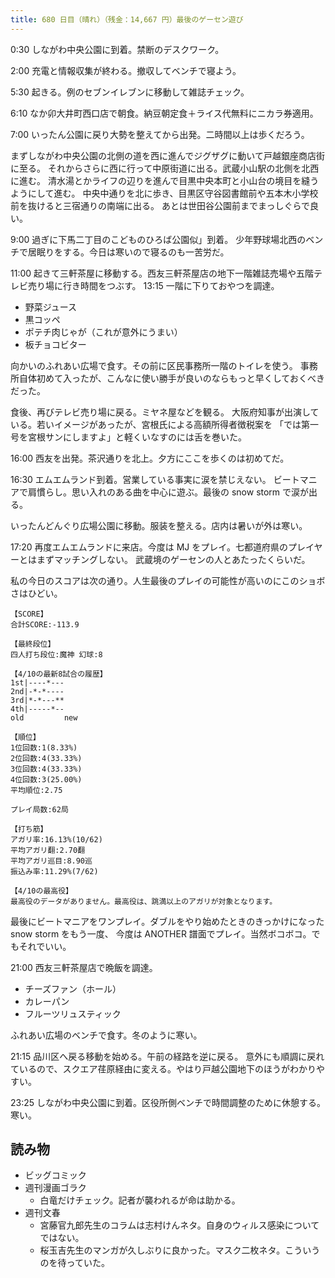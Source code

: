 ```yaml
---
title: 680 日目（晴れ）（残金：14,667 円）最後のゲーセン遊び
---
```


0:30 しながわ中央公園に到着。禁断のデスクワーク。

2:00 充電と情報収集が終わる。撤収してベンチで寝よう。

5:30 起きる。例のセブンイレブンに移動して雑誌チェック。

6:10 なか卯大井町西口店で朝食。納豆朝定食＋ライス代無料にニカラ券適用。

7:00 いったん公園に戻り大勢を整えてから出発。二時間以上は歩くだろう。

まずしながわ中央公園の北側の道を西に進んでジグザグに動いて戸越銀座商店街に至る。
それからさらに西に行って中原街道に出る。武蔵小山駅の北側を北西に進む。
清水湯とかライフの辺りを進んで目黒中央本町と小山台の境目を縫うようにして進む。
中央中通りを北に歩き、目黒区守谷図書館前や五本木小学校前を抜けると三宿通りの南端に出る。
あとは世田谷公園前までまっしぐらで良い。

9:00 過ぎに下馬二丁目のこどものひろば公園似」到着。
少年野球場北西のベンチで居眠りをする。今日は寒いので寝るのも一苦労だ。

11:00 起きて三軒茶屋に移動する。西友三軒茶屋店の地下一階雑誌売場や五階テレビ売り場に行き時間をつぶす。
13:15 一階に下りておやつを調達。

* 野菜ジュース
* 黒コッペ
* ポテチ肉じゃが（これが意外にうまい）
* 板チョコビター

向かいのふれあい広場で食す。その前に区民事務所一階のトイレを使う。
事務所自体初めて入ったが、こんなに使い勝手が良いのならもっと早くしておくべきだった。

食後、再びテレビ売り場に戻る。ミヤネ屋などを観る。
大阪府知事が出演している。若いイメージがあったが、宮根氏による高額所得者徴税案を
「では第一号を宮根サンにしますよ」と軽くいなすのには舌を巻いた。

16:00 西友を出発。茶沢通りを北上。夕方にここを歩くのは初めてだ。

16:30 エムエムランド到着。営業している事実に涙を禁じえない。
ビートマニアで肩慣らし。思い入れのある曲を中心に遊ぶ。最後の snow storm で涙が出る。

いったんどんぐり広場公園に移動。服装を整える。店内は暑いが外は寒い。

17:20 再度エムエムランドに来店。今度は MJ をプレイ。七都道府県のプレイヤーとはまずマッチングしない。
武蔵境のゲーセンの人とあたったくらいだ。

私の今日のスコアは次の通り。人生最後のプレイの可能性が高いのにこのショボさはひどい。

```text
【SCORE】
合計SCORE:-113.9  

【最終段位】      
四人打ち段位:魔神 幻球:8

【4/10の最新8試合の履歴】
1st|----*---
2nd|-*-*----
3rd|*-*---**
4th|-----*--
old         new

【順位】
1位回数:1(8.33%)
2位回数:4(33.33%)
3位回数:4(33.33%)
4位回数:3(25.00%)
平均順位:2.75

プレイ局数:62局

【打ち筋】
アガリ率:16.13%(10/62)
平均アガリ翻:2.70翻
平均アガリ巡目:8.90巡
振込み率:11.29%(7/62)

【4/10の最高役】
最高役のデータがありません。最高役は、跳満以上のアガリが対象となります。
```

最後にビートマニアをワンプレイ。ダブルをやり始めたときのきっかけになった snow storm をもう一度、
今度は ANOTHER 譜面でプレイ。当然ボコボコ。でもそれでいい。

21:00 西友三軒茶屋店で晩飯を調達。

* チーズファン（ホール）
* カレーパン
* フルーツリュスティック

ふれあい広場のベンチで食す。冬のように寒い。

21:15 品川区へ戻る移動を始める。午前の経路を逆に戻る。
意外にも順調に戻れているので、スクエア荏原経由に変える。やはり戸越公園地下のほうがわかりやすい。

23:25 しながわ中央公園に到着。区役所側ベンチで時間調整のために休憩する。寒い。

## 読み物

* ビッグコミック
* 週刊漫画ゴラク
  * 白竜だけチェック。記者が襲われるが命は助かる。
* 週刊文春
  * 宮藤官九郎先生のコラムは志村けんネタ。自身のウィルス感染についてではない。
  * 桜玉吉先生のマンガが久しぶりに良かった。マスク二枚ネタ。こういうのを待っていた。
